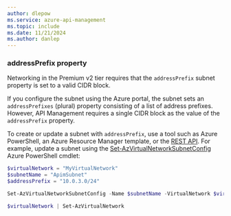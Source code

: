 ```yaml
---
author: dlepow
ms.service: azure-api-management
ms.topic: include
ms.date: 11/21/2024
ms.author: danlep
---
```


### addressPrefix property

Networking in the Premium v2 tier requires that the `addressPrefix` subnet property is set to a valid CIDR block. 

If you configure the subnet using the Azure portal, the subnet sets an `addressPrefixes` (plural) property consisting of a list of address prefixes. However, API Management requires a single CIDR block as the value of the `addressPrefix` property. 

To create or update a subnet with `addressPrefix`, use a tool such as Azure PowerShell, an Azure Resource Manager template, or the [REST API](/rest/api/virtualnetwork/subnets/create-or-update). For example, update a subnet using the [Set-AzVirtualNetworkSubnetConfig](/powershell/module/az.network/set-azvirtualnetworksubnetconfig) Azure PowerShell cmdlet:

```powershell
$virtualNetwork = "MyVirtualNetwork"
$subnetName = "ApimSubnet"
$addressPrefix = "10.0.3.0/24"

Set-AzVirtualNetworkSubnetConfig -Name $subnetName -VirtualNetwork $virtualNetwork -AddressPrefix $addressPrefix

$virtualNetwork | Set-AzVirtualNetwork
```